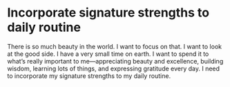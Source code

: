 # Incorporate signature strengths to daily routine

There is so much beauty in the world. I want to focus on that. I want to look at the good side. I have a very small time on earth. I want to spend it to what’s really important to me—appreciating beauty and excellence, building wisdom, learning lots of things, and expressing gratitude every day. I need to incorporate my signature strengths to my daily routine.

